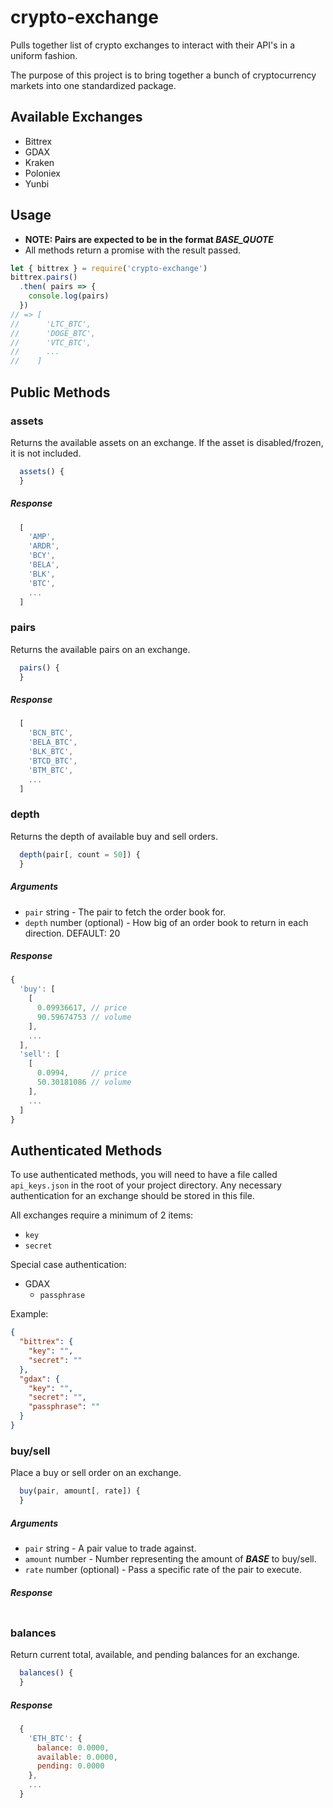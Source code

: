 # crypto-exchange
Pulls together list of crypto exchanges to interact with their API's in a uniform fashion.

The purpose of this project is to bring together a bunch of cryptocurrency markets into one standardized package.

## Available Exchanges

* Bittrex
* GDAX
* Kraken
* Poloniex
* Yunbi

## Usage

* **NOTE: Pairs are expected to be in the format *BASE_QUOTE***
* All methods return a promise with the result passed.

```javascript
let { bittrex } = require('crypto-exchange')
bittrex.pairs()
  .then( pairs => {
    console.log(pairs)
  })
// => [
//      'LTC_BTC',
//      'DOGE_BTC',
//      'VTC_BTC',
//      ...
//    ]
```

## Public Methods

### assets

Returns the available assets on an exchange. If the asset is disabled/frozen, it is not included.

```javascript
  assets() {
  }
```

##### Response

```javascript
  [
    'AMP',
    'ARDR',
    'BCY',
    'BELA',
    'BLK',
    'BTC',
    ...
  ]
```

### pairs

Returns the available pairs on an exchange.

```javascript
  pairs() {
  }
```

##### Response

```javascript
  [
    'BCN_BTC',
    'BELA_BTC',
    'BLK_BTC',
    'BTCD_BTC',
    'BTM_BTC',
    ...
  ]
```

### depth

Returns the depth of available buy and sell orders.

```javascript
  depth(pair[, count = 50]) {
  }
```

##### Arguments

* `pair` string - The pair to fetch the order book for.
* `depth` number (optional) - How big of an order book to return in each direction. DEFAULT: 20

##### Response

```javascript
{
  'buy': [
    [
      0.09936617, // price
      90.59674753 // volume
    ],
    ...
  ],
  'sell': [
    [
      0.0994,     // price
      50.30181086 // volume
    ],
    ...
  ]
}
```

## Authenticated Methods

To use authenticated methods, you will need to have a file called `api_keys.json` in the root of your project directory. Any necessary authentication for an exchange should be stored in this file.

All exchanges require a minimum of 2 items:
* `key`
* `secret`

Special case authentication:
* GDAX
  * `passphrase`

Example:
```json
{
  "bittrex": {
    "key": "",
    "secret": ""
  },
  "gdax": {
    "key": "",
    "secret": "",
    "passphrase": ""
  }
}
```

### buy/sell

Place a buy or sell order on an exchange.

```javascript
  buy(pair, amount[, rate]) {
  }
```

##### Arguments

* `pair` string - A pair value to trade against.
* `amount` number - Number representing the amount of ***BASE*** to buy/sell.
* `rate` number (optional) - Pass a specific rate of the pair to execute.

##### Response

```javascript

```

### balances

Return current total, available, and pending balances for an exchange.

```javascript
  balances() {
  }
```

##### Response

```javascript
  {
    'ETH_BTC': {
      balance: 0.0000,
      available: 0.0000,
      pending: 0.0000
    },
    ...
  }
```

